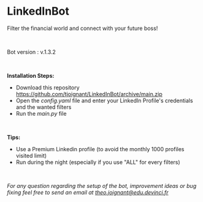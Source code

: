 # LinkedInBot
Filter the financial world and connect with your future boss!

<br />

Bot version : v.1.3.2

<br />

**Installation Steps:**
  - Download this repository https://github.com/tjoignant/LinkedInBot/archive/main.zip
  - Open the *config.yaml* file and enter your LinkedIn Profile's credentials and the wanted filters
  - Run the *main.py* file 
  
<br />

**Tips:**
  - Use a Premium Linkedin profile (to avoid the monthly 1000 profiles visited limit)
  - Run during the night (especially if you use "ALL" for every filters)

<br />

*For any question regarding the setup of the bot, improvement ideas or bug fixing feel free to send an email at theo.joignant@edu.devinci.fr*
